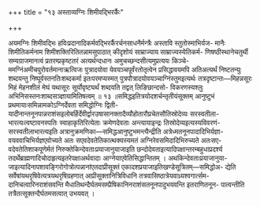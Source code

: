 +++
title = "१३ अस्ताव्यग्निः शिमीवद्भिरर्कैः"

+++

अयमग्निः शिमीवद्भिः हविःप्रदानादिकर्मवद्भिरर्कैरर्चनसाधनैर्मन्त्रैः अस्तावि स्तुतोस्माभिर्यज- मानैः शिमीतिकर्मनाम शिमीशक्तिरितितन्नामसुपाठात् कीदृशोयं साम्राज्याय साम्राज्यस्येतिकर्म- णिषष्ठीस्थानेचतुर्थी सम्यग्राजमानत्वं प्रतरम्प्रकृष्टतरं अत्यर्थन्दधानः अमुचच्छन्दसीत्यमुप्रत्ययः किञ्चे- ममग्निंअमीचपुरोवर्तमानाऋत्विजः पुत्रादयोवा येवयञ्चपूर्वंरतोतृत्वेन प्रसिद्धावयमपि अतिअत्यर्थं निष्टतन्युः शब्दयन्तु निष्पूर्वस्तनतिःशब्दकर्मा इतःपरमप्यस्मत् पुत्रपौत्रादयोवयञ्चाग्निंस्तुमइत्यर्थः तत्रदृष्टान्तः—मिहन्नसूरः मिहं मेहनशीलं मेघं यथासूरः सूर्योवृष्ट्यर्थं शब्दयति तद्वत् लिङिछान्दसो- विकरणस्यश्लुः अभिनिसस्तनःशाब्दसञ्ज्ञायामितिषत्वम् ॥ १३ ॥समिद्धइतित्रयोदशर्चन्तृतीयंसूक्तम् आनुष्टुभं प्रथमायाःसमिन्नामकोऽग्निर्देवता समिद्धोग्निः द्विती- यादीनान्तनूनपान्नराशंसइलोबर्हिर्देवीर्द्वारउषासानक्तादैव्यौहोतारौप्रचेतसौतिस्रोदेव्यः सरस्वतीला- भारत्यःत्वष्टावनस्पतिः स्वाहाकृतिरित्येताः क्रमेणदेवताः अन्त्यायाइन्द्रः तिस्रोदेव्यइत्यस्यविवरणं- सरस्वतीलाभारत्यइति अत्रानुक्रमणिका—समिद्धआनुष्टुभमन्त्यैन्द्रीति अत्रेध्मतनूनपादादिभिर्यज्ञा- वयववाचिभिर्यज्ञएवोच्यते अतः सएवदेवतेतिकात्थक्यस्यमतं अग्निरेवसमिदादिभिरुच्यते अतःसए- वदेवतेतिशाकपूणेर्मतं निरुक्तेकिन्देवताःप्रयाजानुयाजाइति छन्दोदेवताइत्यादिपक्षान्तरम्बहुधाप्रदर्श्य तदर्थेब्राह्मणादिचोदाहृत्यइतरेपक्षाअर्थवादाः आग्नेयाएवेतिसिद्धान्तितम् । अथकिन्देवताःप्रयाजानुया- जाइत्यादिनापशावङ्गिरोगोत्रोत्पन्नानांएतदाप्रीसूक्तं एकादशप्रयाजाइतिखण्डेसूत्रितम्—समिद्धोअ- द्येति सर्वेषांयथरृषिवेत्यत्रयथरृषिग्रहणात् आप्रीसूक्तानित्रिविधानि तत्रवासिष्ठात्रेयवाध्र्यश्वगार्त्सम- दानिचत्वारिनराशंसवन्ति मैधातिथन्दैर्घतमसम्प्रैषिकानिनराशंसतनूनपादुभयवन्ति इतराणितनून- पात्वन्तीति तत्रैतत्सूक्तन्दैर्घतमसत्वात् उभयवत् ।